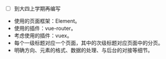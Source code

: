 - [ ] 到大四上学期再编写

* 使用的页面框架：Element。
* 使用的插件：vue-router。
* 考虑使用的插件：vuex。
* 每个一级标题对应一个页面，其中的次级标题对应页面中的分页。
* 明确方向、元素的格式、数据的处理、与后台的对接等细节。

